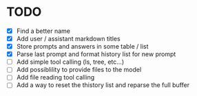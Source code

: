 # TODO

- [x] Find a better name
- [x] Add user / assistant markdown titles
- [x] Store prompts and answers in some table / list
- [x] Parse last prompt and format history list for new prompt 
- [ ] Add simple tool calling (ls, tree, etc...)
- [ ] Add possiblility to provide files to the model
- [ ] Add file reading tool calling
- [ ] Add a way to reset the thistory list and reparse the full buffer

